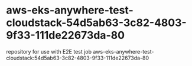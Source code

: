 # aws-eks-anywhere-test-cloudstack-54d5ab63-3c82-4803-9f33-111de22673da-80
repository for use with E2E test job aws-eks-anywhere-test-cloudstack:54d5ab63-3c82-4803-9f33-111de22673da-80

